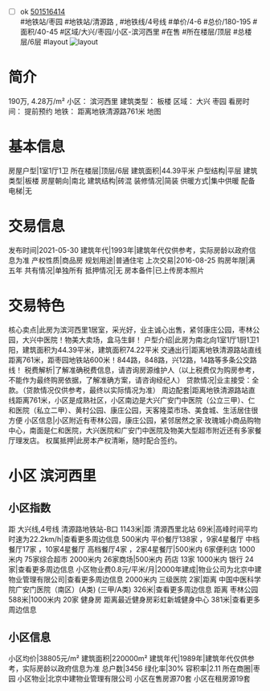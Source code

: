 - [ ] ok [501516414](https://bj.5i5j.com/ershoufang/501516414.html)  
 #地铁站/枣园 #地铁站/清源路 ,  #地铁线/4号线
#单价/4-6 #总价/180-195 #面积/40-45   #区域/大兴/枣园/小区-滨河西里 #在售 #所在楼层/顶层 #总楼层/6层 #layout 
![layout](http://image2a.5i5j.com/bdir/layout/0b37eb77bd6c413082df1c47bd9df97f.jpg_P5.jpg) 
# 简介 
 190万,  4.28万/m² 
小区： 滨河西里
建筑类型： 板楼
区域： 大兴 枣园
看房时间： 提前预约
地铁： 距离地铁清源路761米 地图
# 基本信息 
 房屋户型|1室1厅1卫
所在楼层|顶层/6层
建筑面积|44.39平米
户型结构|平层
建筑类型|板楼
房屋朝向|南北
建筑结构|砖混
装修情况|简装
供暖方式|集中供暖
配备电梯|无
# 交易信息 
 发布时间|2021-05-30
建筑年代|1993年|建筑年代仅供参考，实际房龄以政府信息为准
产权性质|商品房
规划用途|普通住宅
上次交易|2016-08-25
购房年限|满五年
共有情况|单独所有
抵押情况|无
房本备件|已上传房本照片
# 交易特色 
 核心卖点|此房为滨河西里1居室，采光好，业主诚心出售，紧邻康庄公园，枣林公园，大兴中医院！物美大卖场，盒马生鲜！
户型介绍|此房为南北向1室1厅1厨1卫1阳，建筑面积为44.39平米，建筑面积74.22平米
交通出行|距离地铁清源路站直线距离761米，距枣园地铁站600米！844路，848路，兴12路，14路等多条公交路线！
税费解析|了解准确税费信息，请咨询房源维护人（以上税费仅为购房参考，不能作为最终购房依据，了解准确方案，请咨询经纪人）
贷款情况|业主接受：全款。（贷款情况仅供参考，最终以实际情况为准）
周边配套|距离地铁清源路站直线距离761米，小区是成熟社区，小区南边是大兴广安门中医院（公立三甲）、仁和医院（私立二甲）、黄村公园、康庄公园，天客隆菜市场、美食城、生活居住很方便
小区信息|小区附近有枣林公园，康庄公园，紧邻居然之家·玫瑰城小商品购物中心，南面是仁和医院，大兴医院和广安门中医院及物美大型超市附近还有多家餐厅理发店。
权属抵押|此房本产权清晰，随时配合签约。
# 小区 滨河西里
## 小区指数 
 距 大兴线,4号线 清源路地铁站-B口 1143米|距 清源西里北站 69米|高峰时间平均时速为22.2km/h|查看更多周边信息
500米内 平价餐厅138家 ，9家4星餐厅
中档餐厅17家 ，10家4星餐厅
高档餐厅4家 ，2家4星餐厅|500米内 6家便利店
1000米内 75家综合超市
2000米内 26家商场|500米内 药店 13家
1000米内 银行 24家|查看更多周边信息
小区物业费0.8元/平米/月|2000年建成|物业公司为北京中建物业管理有限公司|查看更多周边信息
2000米内 三级医院 2家|距离 中国中医科学院广安门医院（南区）(A类) (三甲/A类) 326米|查看更多周边信息
距离 枣林公园 588米|1000米内 20家 健身房
距离最近健身房彩虹新城健身中心 381米|查看更多周边信息
## 小区信息 
 小区均价|38805元/m²
建筑面积|220000m²
建筑年代|1989年|建筑年代仅供参考，实际房龄以政府信息为准
总户数|3456
绿化率|30%
容积率|2.11
所在商圈|枣园
小区物业|北京中建物业管理有限公司
小区在售房源70套
小区在租房源19套

